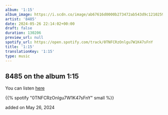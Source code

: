 ```yaml
---
album: '1:15'
album_image: https://i.scdn.co/image/ab67616d0000b273472ab543d9c12102594da9a1
artist: '8485'
date: 2024-05-26 22:14:02+00:00
draft: false
duration: 130206
preview_url: null
spotify_url: https://open.spotify.com/track/0TNFCRzOnlgu7W1K47sFnY
title: '1:15'
translationKey: '1:15'
type: music
---
```


## 8485 on the album 1:15

You can listen [here](https://open.spotify.com/track/0TNFCRzOnlgu7W1K47sFnY)

{{% spotify "0TNFCRzOnlgu7W1K47sFnY" small %}}

added on May 26, 2024